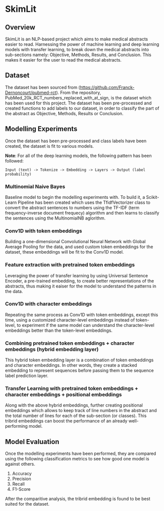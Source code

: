 # SkimLit

## Overview
SkimLit is an NLP-based project which aims to make medical abstracts easier to read. Harnessing the power of machine learning and deep learning models with transfer learning, to break down the medical abstracts into sub-sections namely: Objective, Methods, Results, and Conclusion. This makes it easier for the user to read the medical abstracts.

## Dataset
The dataset has been sourced from (https://github.com/Franck-Dernoncourt/pubmed-rct). From the repository, PubMed_20k_RCT_numbers_replaced_with_at_sign, is the dataset which has been used for this project. The dataset has been pre-processed and created functions to add labels to our dataset, in order to classify the part of the abstract as Objective, Methods, Results or Conclusion.

## Modelling Experiments
Once the dataset has been pre-processed and class labels have been created, the dataset is fit to various models.

**Note**: For all of the deep learning models, the following pattern has been followed:

    Input (text) -> Tokenize -> Embedding -> Layers -> Output (label probability)


### Multinomial Naive Bayes
Baseline model to begin the modelling experiments with. To build it, a Scikit-Learn Pipeline has been created which uses the TfidfVectorizer class to convert the abstract sentences to numbers using the TF-IDF (term frequency-inverse document frequecy) algorithm and then learns to classify the sentences using the MultinomialNB aglorithm.


### Conv1D with token embeddings
Building a one-dimensional Convolutional Neural Network with Global Average Pooling for the data, and used custom token embeddings for the dataset, these embeddings will be fit to the Conv1D model. 

### Feature extraction with pretrained token embeddings
Leveraging the power of transfer learning by using Universal Sentence Encoder, a pre-trained embedding, to create better representations of the abstracts, thus making it eaiser for the model to understand the patterns in the data.

### Conv1D with character embeddings
Repeating the same process as Conv1D with token embeddings, except this time, using a customized character-level embeddings instead of token-level, to experiment if the same model can understand the character-level embeddings better than the token-level embeddings.

### Combining pretrained token embeddings + character embeddings (hybrid embedding layer)
This hybrid token embedding layer is a combination of token embeddings and character embeddings. In other words, they create a stacked embedding to represent sequences before passing them to the sequence label prediction layer.

### Transfer Learning with pretrained token embeddings + character embeddings + positional embeddings
Along with the above hybrid embeddings, further creating positional embeddings which allows to keep track of line numbers in the abstract and the total number of lines for each of the sub-section (or classes). This tribrid embeddings can boost the performance of an already well-performing model.

## Model Evaluation
Once the modelling experiments have been performed, they are compared using the following classification metrics to see how good one model is against others.
1. Accuracy
2. Precision
3. Recall
4. F1-Score

After the comparitive analysis, the tribrid embedding is found to be best suited for the dataset.
